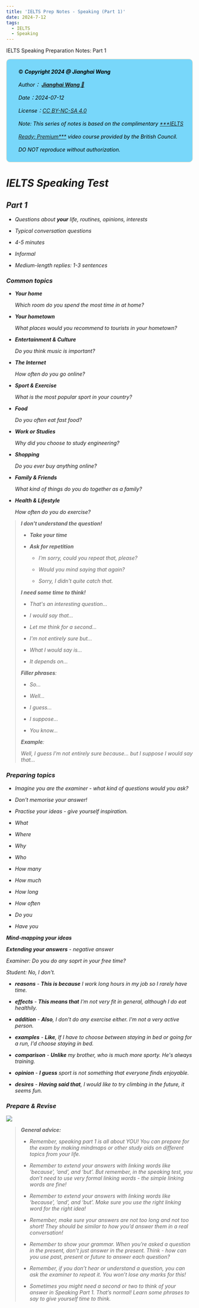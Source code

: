 ```yaml
---
title: 'IELTS Prep Notes - Speaking (Part 1)'
date: 2024-7-12
tags:
  - IELTS
  - Speaking
---
```


IELTS Speaking Preparation Notes: Part 1

<div style="color:black; background-color:#78D7FA; border: 1px solid #FFE0C3; border-radius: 10px; margin-bottom:0rem">
    <p style="margin:1rem; padding-left: 1rem; line-height: 2.5;">
        ©️ <b><i>Copyright 2024 @ Jianghai Wang</i></b><br/>
        <i>Author：
            <b>
            <a href="mailto:wang_jianghai@buaa.edu.cn">Jianghai Wang 📨 </a>
            </b>
        </i>
        <br/>
        <i>Date：2024-07-12</i><br/>
        <i>License：<a rel="license" href="http://creativecommons.org/licenses/by-nc-sa/4.0/">CC BY-NC-SA 4.0</a></i><br/>
        <i>Note: This series of notes is based on the complimentary <a href="https://britishcouncil.gelielts.cn/">***IELTS Ready: Premium***</a> video course provided by the British Council. DO NOT reproduce without authorization.<br/>
    </p>
</div>

# IELTS Speaking Test

## Part 1

- Questions about ***your*** life, routines,  opinions, interests

- Typical conversation questions

- 4-5 minutes

- Informal

- Medium-length replies: 1-3 sentences

### Common topics

- **Your home**
  
  *Which room do you spend the most time in at home?*

- **Your hometown**
  
  *What places would you recommend to tourists in your hometown?*

- **Entertainment & Culture**
  
  *Do you think music is important?*

- **The Internet**
  
  *How often do you go online?*

- **Sport & Exercise**
  
  *What is the most popular sport in your country?*

- **Food**
  
  *Do you often eat  fast food?*

- **Work or Studies**
  
  *Why did you choose to study engineering?*

- **Shopping**
  
  *Do you ever buy anything online?*

- **Family & Friends**
  
  *What kind of things do you do together as a family?*

- **Health & Lifestyle**
  
  *How often do you do exercise?*

> ***I don't understand the question!***
> 
> - **Take your time**
> 
> - **Ask for repetition**
>   
>   - *I'm sorry, could you repeat that, please?*
>   
>   - *Would you mind saying that again?*
>   
>   - *Sorry, I didn't quite catch that.*
> 
> ***I need some time to think!***
> 
> - *That's an interesting question...*
> 
> - *I would say that...*
> 
> - *Let me think for a second...*
> 
> - *I'm not entirely sure but...*
> 
> - *What I would say is...*
> 
> - *It depends on...*
> 
> **Filler phrases**:
> 
> - *So...*
> 
> - *Well...*
> 
> - *I guess...*
> 
> - *I suppose...*
> 
> - *You know...*
> 
> **Example**:
> 
> *Well, I guess I'm not entirely sure because... but I suppose I would say that...*

### Preparing topics

- Imagine you are the examiner - what kind of questions would you ask?

- Don't memorise your answer!

- Practise your ideas - give yourself inspiration.

- *What*

- *Where*

- *Why*

- *Who*

- *How many*

- *How much*

- *How long*

- *How often*

- *Do you*

- *Have you*

**Mind-mapping your ideas**

**Extending your answers** - negative answer

*Examiner: Do you do any soprt in your free time?*

*Student: No, I don't.*

- ***reasons*** - **This is because** *I work long hours in my job so I rarely have time.*

- ***effects*** - **This means that** *I'm not very fit in general, although I do eat healthily.*

- ***addition*** - **Also**, *I don't do any exercise either. I'm not a very active person.*

- ***examples*** - **Like**, *If I have to choose between staying in bed or going for a run, I'd choose staying in bed.*

- ***comparison*** - **Unlike** *my brother, who is much more sporty. He's always training.*

- ***opinion*** - **I guess** *sport is not something that everyone finds enjoyable.*

- ***desires*** - **Having said that**, *I would like to try climbing in the future, it seems fun.*

### Prepare & Revise

![](C:\Users\Wangjq\Downloads\IELTS%20Ready\IELTS%20Speaking%20Part%201%20image%20final.jpg)

> **General advice:** 
> 
> - *Remember, speaking part 1 is all about YOU! You can prepare for the exam by making mindmaps or other study aids on different topics from your life.*
> 
> - *Remember to extend your answers with linking words like ‘because’, ‘and’, and ‘but’. But remember, in the speaking test, you don’t need to use very formal linking words - the simple linking words are fine!*
> 
> - *Remember to extend your answers with linking words like ‘because’, ‘and’, and ‘but’. Make sure you use the right linking word for the right idea!*
> 
> - *Remember, make sure your answers are not too long and not too short! They should be similar to how you’d answer them in a real conversation!*
> 
> - *Remember to show your grammar. When you’re asked a question in the present, don’t just answer in the present. Think - how can you use past, present or future to answer each question?*
> 
> - *Remember, if you don’t hear or understand a question, you can ask the examiner to repeat it. You won’t lose any marks for this!*
> 
> - *Sometimes you might need a second or two to think of your answer in Speaking Part 1. That’s normal! Learn some phrases to say to give yourself time to think.*